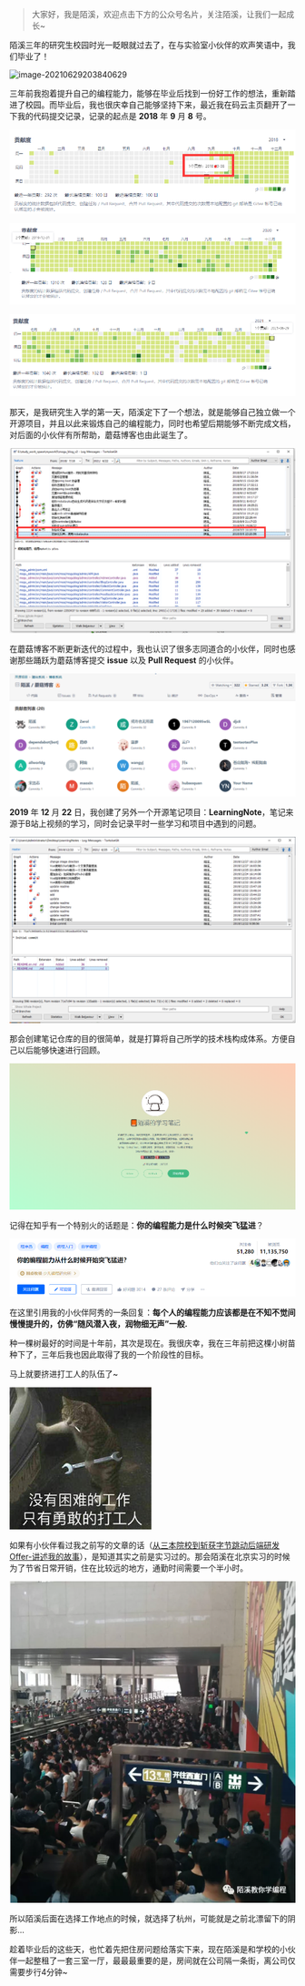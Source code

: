 > 大家好，我是陌溪，欢迎点击下方的公众号名片，关注陌溪，让我们一起成长~

陌溪三年的研究生校园时光一眨眼就过去了，在与实验室小伙伴的欢声笑语中，我们毕业了！

![image-20210629203840629](images/image-20210629203840629.png)

三年前我抱着提升自己的编程能力，能够在毕业后找到一份好工作的想法，重新踏进了校园。而毕业后，我也很庆幸自己能够坚持下来，最近我在码云主页翻开了一下我的代码提交记录，记录的起点是 **2018** 年 **9** 月 **8** 号。

![开学的第一次提交](images/image-20210629205414070.png)

![2019年贡献图](images/image-20210629210433393.png)

![2020年至今贡献图](images/image-20210629210510414.png)

那天，是我研究生入学的第一天，陌溪定下了一个想法，就是能够自己独立做一个开源项目，并且以此来锻炼自己的编程能力，同时也希望后期能够不断完成文档，对后面的小伙伴有所帮助，蘑菇博客也由此诞生了。

![蘑菇博客的初始化提交](images/image-20210629205710885.png)

在蘑菇博客不断更新迭代的过程中，我也认识了很多志同道合的小伙伴，同时也感谢那些踊跃为蘑菇博客提交 **issue** 以及 **Pull Request** 的小伙伴。

![image-20210629210933289](images/image-20210629210933289.png)

**2019** 年 **12** 月 **22** 日，我创建了另外一个开源笔记项目：**LearningNote**，笔记来源于B站上视频的学习，同时会记录平时一些学习和项目中遇到的问题。

![image-20210629212559914](images/image-20210629212559914.png)

那会创建笔记仓库的目的很简单，就是打算将自己所学的技术栈构成体系。方便自己以后能够快速进行回顾。

![image-20210629222519325](images/image-20210629222519325.png)



记得在知乎有一个特别火的话题是：**你的编程能力是什么时候突飞猛进**？

![image-20210629211505469](images/image-20210629211505469.png)

在这里引用我的小伙伴阿秀的一条回复：**每个人的编程能力应该都是在不知不觉间慢慢提升的，仿佛“随风潜入夜，润物细无声”一般.**

种一棵树最好的时间是十年前，其次是现在。我很庆幸，我在三年前把这棵小树苗种下了，三年后我也因此取得了我的一个阶段性的目标。









马上就要挤进打工人的队伍了~

![img](images/src=http___imgs.iefans.cn_iefans_images_2020-10-28_5f991e05483cf.jpeg&refer=http___imgs.iefans.jpg)

如果有小伙伴看过我之前写的文章的话（[从三本院校到斩获字节跳动后端研发Offer-讲述我的故事](https://mp.weixin.qq.com/s/c4rR_aWpmNNFGn-mZBLWYg)），是知道其实之前是实习过的。那会陌溪在北京实习的时候为了节省日常开销，住在比较远的地方，通勤时间需要一个半小时。

![上班时的西二旗地铁站](images/640.webp)

所以陌溪后面在选择工作地点的时候，就选择了杭州，可能就是之前北漂留下的阴影...

趁着毕业后的这些天，也忙着先把住房问题给落实下来，现在陌溪是和学校的小伙伴一起整租了一套三室一厅，最最最重要的是，房间就在公司隔一条街，离公司仅需要步行4分钟~

